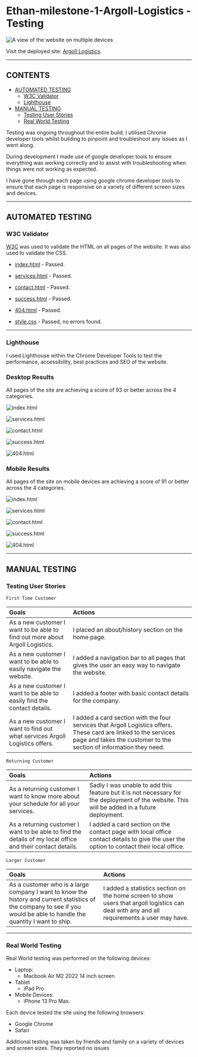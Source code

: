
# Ethan-milestone-1-Argoll-Logistics -  Testing

![A view of the website on multiple devices](docs/readme-images/website-view.png)

Visit the deployed site: [Argoll Logistics](https://ethans241.github.io/Ethan-Milestone-1-Argoll-Logistics/).

- - -

## CONTENTS

* [AUTOMATED TESTING](#automated-testing)
  * [W3C Validator](#w3c-validator)
  * [Lighthouse](#lighthouse)
* [MANUAL TESTING](#manual-testing)
  * [Testing User Stories](#testing-user-stories)
  * [Real World Testing](#real-world-testing)

Testing was ongoing throughout the entire build. I utilised Chrome developer tools whilst building to pinpoint and troubleshoot any issues as I went along.

During development I made use of google developer tools to ensure everything was working correctly and to assist with troubleshooting when things were not working as expected.

I have gone through each page using google chrome developer tools to ensure that each page is responsive on a variety of different screen sizes and devices.

- - -

## AUTOMATED TESTING

### W3C Validator

[W3C](https://validator.w3.org/) was used to validate the HTML on all pages of the website. It was also used to validate the CSS.

* [index.html](docs/testing/w3c-index.png) - Passed.
* [services.html](docs/testing/w3c-services.png) - Passed.
* [contact.html](docs/testing/w3c-contact.png) - Passed.
* [success.html](docs/testing/w3c-success.png) - Passed.
* [404.html](docs/testing/w3c-404.png) - Passed.

* [style.css](docs/testing/css-style.png) - Passed, no errors found.

- - -

### Lighthouse

I used Lighthouse within the Chrome Developer Tools to test the performance, accessibility, best practices and SEO of the website.

### Desktop Results

All pages of the site are achieving a score of 93 or better across the 4 categories.

![index.html](docs/testing/cdt-index-desktop.png)

![services.html](docs/testing/cdt-services-desktop.png)

![contact.html](docs/testing/cdt-contact-desktop.png)

![success.html](docs/testing/cdt-success-desktop.png)

![404.html](docs/testing/cdt-404-desktop.png)


### Mobile Results

All pages of the site on mobile devices are achieving a score of 91 or better across the 4 categories.

![index.html](docs/testing/cdt-index-mobile.png)

![services.html](docs/testing/cdt-services-mobile.png)

![contact.html](docs/testing/cdt-contact-mobile.png)

![success.html](docs/testing/cdt-success-mobile.png)

![404.html](docs/testing/cdt-404-mobile.png)



- - -

## MANUAL TESTING

### Testing User Stories

`First Time Customer`

| Goals | Actions |
| :--- | :--- |
| As a new customer I want to be able to find out more about Argoll Logistics. | I placed an about/history section on the home page. |
| As a new customer I want to be able to easily navigate the website. | I added a navigation bar to all pages that gives the user an easy way to navigate the website. |
| As a new customer I want to be able to easily find the contact details. | I added a footer with basic contact details for the company. |
| As a new customer I want to find out what services Argoll Logistics offers. | I added a card section with the four services that Argoll Logistics offers. These card are linked to the services page and takes the customer to the section of information they need. |

`Returning Customer`

| Goals | Actions |
| :--- | :--- | 
| As a returning customer I want to know more about your schedule for all your services. | Sadly I was unable to add this feature but it is not necessary for the deployment of the website. This will be added in a future deployment. |
| As a returning customer I want to be able to find the details of my local office and their contact details. | I added a card section on the contact page with local office contact details to give the user the option to contact their local office. |

`Larger Customer`

| Goals | Actions |
| :--- | :--- | 
| As a customer who is a large company I want to know the history and current statistics of the company to see if you would be able to handle the quantity I want to ship. | I added a statistics section on the home screen to show users that argoll logistics can deal with any and all requirements a user may have. |

- - -

### Real World Testing

Real World testing was performed on the following devices:

* Laptop:
  * Macbook Air M2 2022 14 inch screen
* Tablet
  * iPad Pro
* Mobile Devices:
  * iPhone 13 Pro Max.
  

Each device tested the site using the following browsers:

* Google Chrome
* Safari

Additional testing was taken by friends and family on a variety of devices and screen sizes. They reported no issues
